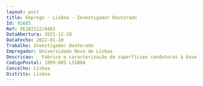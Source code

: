 ```yaml
--- 
layout: post
title: Emprego - Lisboa - Investigador Doutorado
Id: 92685
Ref: OE202112/0482
DataAbertura: 2021-12-28
DataFecho: 2022-01-10
Trabalho: Investigador Doutorado
Empregador: Universidade Nova de Lisboa
Descricao:   Fabrico e caracterização de superfícies condutoras à base de grafeno a partir de precursores de origem renovável para utilização em sensores físicos e químicos    Síntese de nanoestruturas e nanopartículas de óxidos metálicos através de síntese química assistida por técnicas laser e respectiva caracterização de forma a serem utilizadas no fabrico de transístores, memórias e células electrocrómicas
CodigoPostal: 1099-085 LISBOA
Concelho: Lisboa
Distrito: Lisboa
--- 
```

